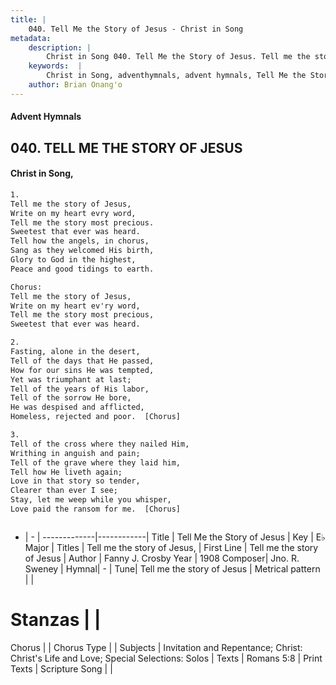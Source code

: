 ```yaml
---
title: |
    040. Tell Me the Story of Jesus - Christ in Song
metadata:
    description: |
        Christ in Song 040. Tell Me the Story of Jesus. Tell me the story of Jesus, Write on my heart evry word, Tell me the story most precious. Sweetest that ever was heard. Tell how the angels, in chorus, Sang as they welcomed His birth, Glory to God in the highest, Peace and good tidings to earth. Chorus: Tell me the story of Jesus, Write on my heart ev'ry word, Tell me the story most precious, Sweetest that ever was heard.
    keywords:  |
        Christ in Song, adventhymnals, advent hymnals, Tell Me the Story of Jesus, Tell me the story of Jesus. Tell me the story of Jesus,
    author: Brian Onang'o
---
```


#### Advent Hymnals
## 040. TELL ME THE STORY OF JESUS
####  Christ in Song,

```txt
1.
Tell me the story of Jesus,
Write on my heart evry word,
Tell me the story most precious.
Sweetest that ever was heard.
Tell how the angels, in chorus,
Sang as they welcomed His birth,
Glory to God in the highest,
Peace and good tidings to earth.

Chorus:
Tell me the story of Jesus,
Write on my heart ev'ry word,
Tell me the story most precious,
Sweetest that ever was heard.

2.
Fasting, alone in the desert,
Tell of the days that He passed,
How for our sins He was tempted,
Yet was triumphant at last;
Tell of the years of His labor,
Tell of the sorrow He bore,
He was despised and afflicted,
Homeless, rejected and poor.  [Chorus]

3.
Tell of the cross where they nailed Him,
Writhing in anguish and pain;
Tell of the grave where they laid him,
Tell how He liveth again;
Love in that story so tender,
Clearer than ever I see;
Stay, let me weep while you whisper,
Love paid the ransom for me.  [Chorus]



```

- |   -  |
-------------|------------|
Title | Tell Me the Story of Jesus |
Key | E♭ Major |
Titles | Tell me the story of Jesus, |
First Line | Tell me the story of Jesus |
Author | Fanny J. Crosby
Year | 1908
Composer| Jno. R. Sweney |
Hymnal|  - |
Tune| Tell me the story of Jesus |
Metrical pattern | |
# Stanzas |  |
Chorus |  |
Chorus Type |  |
Subjects | Invitation and Repentance; Christ: Christ's Life and Love; Special Selections: Solos |
Texts | Romans 5:8 |
Print Texts | 
Scripture Song |  |
    

